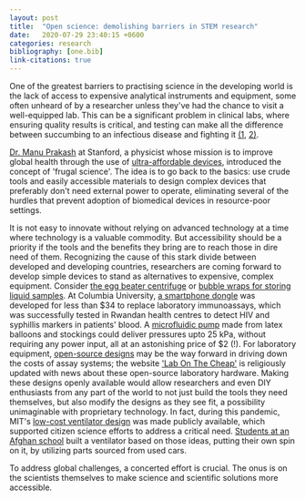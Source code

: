 ```yaml
---
layout: post
title:  "Open science: demolishing barriers in STEM research"
date:   2020-07-29 23:40:15 +0600
categories: research
bibliography: [one.bib]
link-citations: true
---
```


One of the greatest barriers to practising science in the developing world is the lack of access to expensive analytical instruments and equipment, some often unheard of by a researcher unless they've had the chance to visit a well-equipped lab. This can be a significant problem in clinical labs, where ensuring quality results is critical, and testing can make all the difference between succumbing to an infectious disease and fighting it [(1](https://labmedicineblog.com/2017/11/06/the-challenges-of-clinical-laboratories-in-developing-countries/), [2)](https://pubmed.ncbi.nlm.nih.gov/10703780/).

[Dr. Manu Prakash](https://ui.adsabs.harvard.edu/abs/2018APS..MARP61004P/abstract) at Stanford, a physicist whose mission is to improve global health through the use of [ultra-affordable devices](https://today.mims.com/frugal-science--one-man-s-quest-to-revolutionise-healthcare-and-science), introduced the concept of 'frugal science'. The idea is to go back to the basics: use crude tools and easily accessible materials to design complex devices that preferably don't need external power to operate, eliminating several of the hurdles that prevent adoption of biomedical devices in resource-poor settings.

It is not easy to innovate without relying on advanced technology at a time where technology is a valuable commodity. But accessibility should be a priority if the tools and the benefits they bring are to reach those in dire need of them. Recognizing the cause of this stark divide between developed and developing countries, researchers are coming forward to develop simple devices to stand as alternatives to expensive, complex equipment. Consider [the egg beater centrifuge](10.1039/B809830C) or [bubble wraps for storing liquid samples](10.1021/ac501206m). At Columbia University, [a smartphone dongle](10.1126/scitranslmed.aaa0056) was developed for less than $34 to replace laboratory immunoassays, which was successfully tested in Rwandan health centres to detect HIV and syphillis markers in patients' blood. A [microfluidic pump](10.1039/C9LC00618D) made from latex balloons and stockings could deliver pressures upto 25 kPa, without requiring any power input, all at an astonishing price of $2 (!). For laboratory equipment, [open-source designs]((https://www.nature.com/news/open-hardware-pioneers-push-for-low-cost-lab-kit-1.19518)) may be the way forward in driving down the costs of assay systems; the website ['Lab On The Cheap'](http://www.labonthecheap.com/) is religiously updated with news about these open-source laboratory hardware. Making these designs openly available would allow researchers and even DIY enthusiasts from any part of the world to not just build the tools they need themselves, but also modify the designs as they see fit, a possibility unimaginable with proprietary technology. In fact, during this pandemic, MIT's [low-cost ventilator design](https://emergency-vent.mit.edu/) was made publicly available, which supported citizen science efforts to address a critical need. [Students at an Afghan school](https://www.fastcompany.com/90504728/afghanistans-all-girl-robotics-team-is-building-emergency-ventilators-out-of-car-parts) built a ventilator based on those ideas, putting their own spin on it, by utilizing parts sourced from used cars.

To address global challenges, a concerted effort is crucial. The onus is on the scientists themselves to make science and scientific solutions more accessible. 

